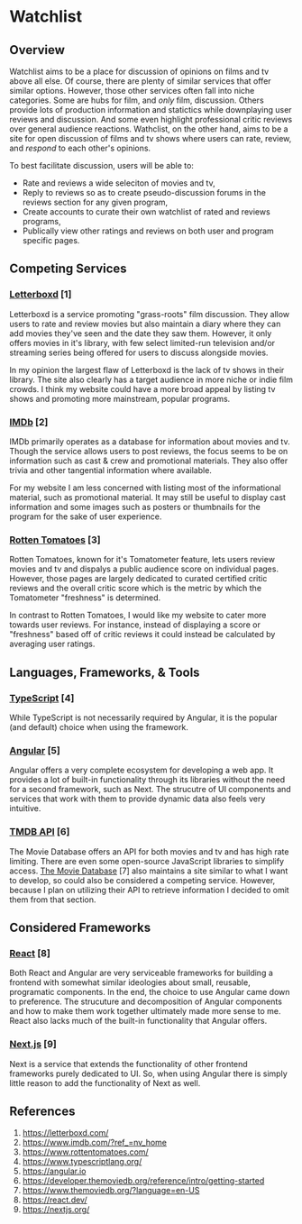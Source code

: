 # Watchlist
## Overview
Watchlist aims to be a place for discussion of opinions on films and tv above all else. Of course, there are plenty of similar services that offer similar options. However, those other services often fall into niche categories. Some are hubs for film, and _only_ film, discussion. Others provide lots of production information and statictics while downplaying user reviews and discussion. And some even highlight professional critic reviews  over general audience reactions. Wathclist, on the other hand, aims to be a site for open discussion of films and tv shows where users can rate, review, and _respond_ to each other's opinions.

To best facilitate discussion, users will be able to:
- Rate and reviews a wide seleciton of movies and tv,
- Reply to reviews so as to create pseudo-discussion forums in the reviews section for any given program,
- Create accounts to curate their own watchlist of rated and reviews programs,
- Publically view other ratings and reviews on both user and program specific pages.

## Competing Services
### [Letterboxd](https://letterboxd.com/welcome) [1]
Letterboxd is a service promoting "grass-roots" film discussion. They allow users to rate and review movies but also maintain a diary where they can add movies they've seen and the date they saw them. However, it only offers movies in it's library, with few select limited-run television and/or streaming series being offered for users to discuss alongside movies.

In my opinion the largest flaw of Letterboxd is the lack of tv shows in their library. The site also clearly has a target audience in more niche or indie film crowds. I think my website could have a more broad appeal by listing tv shows and promoting more mainstream, popular programs.

### [IMDb](https://www.imdb.com/?ref_=nv_home) [2]
IMDb primarily operates as a database for information about movies and tv. Though the service allows users to post reviews, the focus seems to be on information such as cast & crew and promotional materials. They also offer trivia and other tangential information where available.

For my website I am less concerned with listing most of the informational material, such as promotional material. It may still be useful to display cast information and some images such as posters or thumbnails for the program for the sake of user experience.

### [Rotten Tomatoes](https://www.rottentomatoes.com/) [3]
Rotten Tomatoes, known for it's Tomatometer feature, lets users review movies and tv and dispalys a public audience score on individual pages. However, those pages are largely dedicated to curated certified critic reviews and the overall critic score which is the metric by which the Tomatometer "freshness" is determined.

In contrast to Rotten Tomatoes, I would like my website to cater more towards user reviews. For instance, instead of displaying a score or "freshness" based off of critic reviews it could instead be calculated by averaging user ratings.

## Languages, Frameworks, & Tools
### [TypeScript](https://www.typescriptlang.org/) [4]
While TypeScript is not necessarily required by Angular, it is the popular (and default) choice when using the framework.

### [Angular](https://angular.io) [5]
Angular offers a very complete ecosystem for developing a web app. It provides a lot of built-in functionality through its libraries without the need for a second framework, such as Next. The strucutre of UI components and services that work with them to provide dynamic data also feels very intuitive.

### [TMDB API](https://developer.themoviedb.org/reference/intro/getting-started) [6]
The Movie Database offers an API for both movies and tv and has high rate limiting. There are even some open-source JavaScript libraries to simplify access. [The Movie Database](https://www.themoviedb.org/?language=en-US) [7] also maintains a site similar to what I want to develop, so could also be considered a competing service. However, because I plan on utilizing their API to retrieve information I decided to omit them from that section.
 
## Considered Frameworks
### [React](https://react.dev/) [8]
Both React and Angular are very serviceable frameworks for building a frontend with somewhat similar ideologies about small, reusable, programatic components. In the end, the choice to use Angular came down to preference. The strucuture and decomposition of Angular components and how to make them work together ultimately made more sense to me. React also lacks much of the built-in functionality that Angular offers.
### [Next.js](https://nextjs.org/) [9]
Next is a service that extends the functionality of other frontend frameworks purely dedicated to UI. So, when using Angular there is simply little reason to add the functionality of Next as well.

## References
1. https://letterboxd.com/
2. https://www.imdb.com/?ref_=nv_home
3. https://www.rottentomatoes.com/
4. https://www.typescriptlang.org/
5. https://angular.io
6. https://developer.themoviedb.org/reference/intro/getting-started
7. https://www.themoviedb.org/?language=en-US
8. https://react.dev/
9. https://nextjs.org/